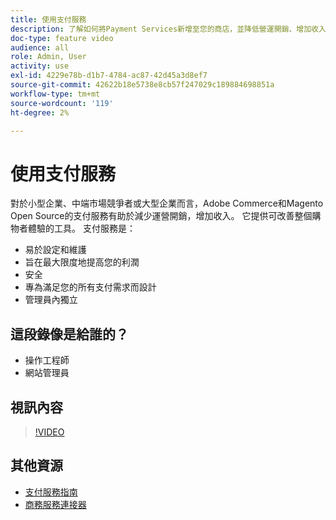 ```yaml
---
title: 使用支付服務
description: 了解如何將Payment Services新增至您的商店，並降低營運開銷、增加收入，以及改善整個購物者體驗。
doc-type: feature video
audience: all
role: Admin, User
activity: use
exl-id: 4229e78b-d1b7-4784-ac87-42d45a3d8ef7
source-git-commit: 42622b18e5738e8cb57f247029c189884698851a
workflow-type: tm+mt
source-wordcount: '119'
ht-degree: 2%

---
```


# 使用支付服務

對於小型企業、中端市場競爭者或大型企業而言，Adobe Commerce和Magento Open Source的支付服務有助於減少運營開銷，增加收入。 它提供可改善整個購物者體驗的工具。 支付服務是：

- 易於設定和維護
- 旨在最大限度地提高您的利潤
- 安全
- 專為滿足您的所有支付需求而設計
- 管理員內獨立

## 這段錄像是給誰的？

- 操作工程師
- 網站管理員

## 視訊內容

>[!VIDEO](https://video.tv.adobe.com/v/343990?quality=12&learn=on)

## 其他資源

- [支付服務指南](https://experienceleague.adobe.com/docs/commerce-merchant-services/payment-services/guide-overview.html)
- [商務服務連接器](https://experienceleague.adobe.com/docs/commerce-merchant-services/user-guides/integration-services/saas.html)
